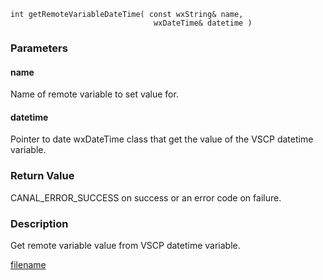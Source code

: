 

```clike
int getRemoteVariableDateTime( const wxString& name, 
                                wxDateTime& datetime )
```

### Parameters

#### name
Name of remote variable to set value for.

#### datetime
Pointer to date wxDateTime class that get the value of the VSCP datetime variable.

### Return Value
CANAL_ERROR_SUCCESS on success or an error code on failure. 

### Description
Get remote variable value from VSCP datetime variable. 



[filename](./bottom_copyright.md ':include')
